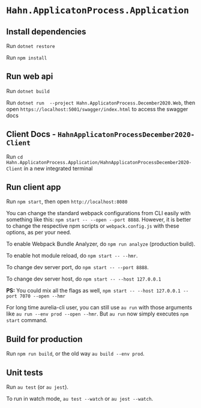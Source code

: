 # `Hahn.ApplicatonProcess.Application`

## Install dependencies

Run `dotnet restore`

Run `npm install`

## Run web api

Run `dotnet build`

Run `dotnet run  --project Hahn.ApplicatonProcess.December2020.Web`, then open `https://localhost:5001/swagger/index.html` to access the swagger docs

## Client Docs - `HahnApplicatonProcessDecember2020-Client`

Run `cd Hahn.ApplicatonProcess.Application/HahnApplicatonProcessDecember2020-Client` in a new integrated terminal

## Run client app

Run `npm start`, then open `http://localhost:8080`

You can change the standard webpack configurations from CLI easily with something like this: `npm start -- --open --port 8888`. However, it is better to change the respective npm scripts or `webpack.config.js` with these options, as per your need.

To enable Webpack Bundle Analyzer, do `npm run analyze` (production build).

To enable hot module reload, do `npm start -- --hmr`.

To change dev server port, do `npm start -- --port 8888`.

To change dev server host, do `npm start -- --host 127.0.0.1`

**PS:** You could mix all the flags as well, `npm start -- --host 127.0.0.1 --port 7070 --open --hmr`

For long time aurelia-cli user, you can still use `au run` with those arguments like `au run --env prod --open --hmr`. But `au run` now simply executes `npm start` command.

## Build for production

Run `npm run build`, or the old way `au build --env prod`.

## Unit tests

Run `au test` (or `au jest`).

To run in watch mode, `au test --watch` or `au jest --watch`.

